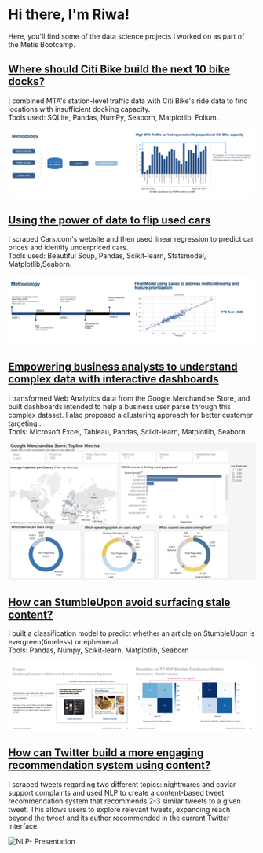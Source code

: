 # Hi there, I'm Riwa!

Here, you'll find some of the data science projects I worked on as part of the Metis Bootcamp. 

## [Where should Citi Bike build the next 10 bike docks?](https://github.com/riwasabri/EDA-MTA-Traffic-Citibike-Capacity)
I combined MTA's station-level traffic data with Citi Bike's ride data to find locations with insufficient docking capacity.<br />
Tools used: SQLite, Pandas, NumPy, Seaborn, Matplotlib, Folium.

<img class="image-align-left" src="EDA_1.jpeg" style="width:50%"/><img class="image-align-left" src="EDA_Image_2.jpeg" style="width:50%"/>


## [Using the power of data to flip used cars](https://github.com/riwasabri/Regression-)
I scraped Cars.com's website and then used linear regression to predict car prices and identify underpriced cars.<br />
Tools used: Beautiful Soup, Pandas, Scikit-learn, Statsmodel, Matplotlib,Seaborn.

<img class="image-align-left" src="Regression1.jpeg" style="width:50%"/><img class="image-align-left" src="Regression2.jpeg" style="width:50%"/>

## [Empowering business analysts to understand complex data with interactive dashboards](https://github.com/riwasabri/Business)
I transformed Web Analytics data from the Google Merchandise Store, and built dashboards intended to help a business user parse through this complex dataset. I also proposed a clustering approach for better customer targeting..<br />
Tools: Microsoft Excel, Tableau, Pandas, Scikit-learn, Matplotlib, Seaborn

<img class="image-align-left" src="Dash2.png" style="width:100%"/>


## [How can StumbleUpon avoid surfacing stale content?](https://github.com/riwasabri/Classification)
I built a classification model to predict whether an article on StumbleUpon is evergreen(timeless) or ephemeral.</br>
Tools: Pandas, Numpy, Scikit-learn, Matplotlib, Seaborn

<img class="image-align-left" src="Classification_1.jpeg" style="width:50%"/><img class="image-align-left" src="Classification2.jpeg" style="width:50%"/>

## [How can Twitter build a more engaging recommendation system using content?](https://github.com/riwasabri/NLP)
I scraped tweets regarding two different topics: nightmares and caviar support complaints and used NLP to create a content-based tweet recommendation system that recommends 2-3 similar tweets to a given tweet. This allows users to explore relevant tweets, expanding reach beyond the tweet and its author recommended in the current Twitter interface. </br>

![NLP- Presentation ](https://user-images.githubusercontent.com/31965719/200125869-55c9a877-da62-4bb0-9bfd-3f76bb3c558f.gif)


<!--
**RiwaSabri/RiwaSabri** is a ✨ _special_ ✨ repository because its `README.md` (this file) appears on your GitHub profile.

Here are some ideas to get you started:

- 🔭 I’m currently working on ...
- 🌱 I’m currently learning ...
- 👯 I’m looking to collaborate on ...
- 🤔 I’m looking for help with ...
- 💬 Ask me about ...
- 📫 How to reach me: ...
- 😄 Pronouns: ...
- ⚡ Fun fact: ...
-->

